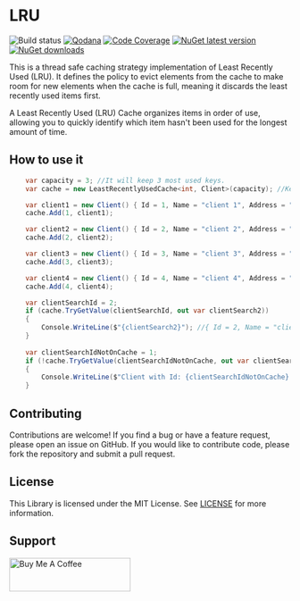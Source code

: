 # LRU

![Build status](https://github.com/ricardotondello/LRU/actions/workflows/dotnet.yml/badge.svg?branch=main)
[![Qodana](https://github.com/ricardotondello/LRU/actions/workflows/code_quality.yml/badge.svg)](https://qodana.cloud/projects/3Bk9x/reports/4LRbM)
[![Code Coverage](https://img.shields.io/badge/Code_Coverage-Click_Here-green)](https://ricardotondello.github.io/LRU/unittests/)
[![NuGet latest version](https://badgen.net/nuget/v/LRU/latest)](https://nuget.org/packages/LRU)
[![NuGet downloads](https://img.shields.io/nuget/dt/LRU)](https://www.nuget.org/packages/LRU)

This is a thread safe caching strategy implementation of Least Recently Used (LRU). It defines the policy to evict elements from the cache to make room for new elements when the cache is full, meaning it discards the least recently used items first.

A Least Recently Used (LRU) Cache organizes items in order of use, allowing you to quickly identify which item hasn't been used for the longest amount of time.


## How to use it

```cs
    var capacity = 3; //It will keep 3 most used keys.
    var cache = new LeastRecentlyUsedCache<int, Client>(capacity); //Key and Value are generics

    var client1 = new Client() { Id = 1, Name = "client 1", Address = "Street 1" };
    cache.Add(1, client1);

    var client2 = new Client() { Id = 2, Name = "client 2", Address = "Street 2" };
    cache.Add(2, client2);

    var client3 = new Client() { Id = 3, Name = "client 3", Address = "Street 3" };
    cache.Add(3, client3);

    var client4 = new Client() { Id = 4, Name = "client 4", Address = "Street 4" };
    cache.Add(4, client4);

    var clientSearchId = 2;
    if (cache.TryGetValue(clientSearchId, out var clientSearch2))
    {
        Console.WriteLine($"{clientSearch2}"); //{ Id = 2, Name = "client 2", Address = "Street 2" }
    }
    
    var clientSearchIdNotOnCache = 1;
    if (!cache.TryGetValue(clientSearchIdNotOnCache, out var clientSearchNotOnCache))
    {
        Console.WriteLine($"Client with Id: {clientSearchIdNotOnCache} not found cache."); //Client with Id: 1 not found cache.
    }
```

## Contributing

Contributions are welcome! If you find a bug or have a feature request, please open an issue on GitHub.
If you would like to contribute code, please fork the repository and submit a pull request.

## License

This Library is licensed under the MIT License. 
See [LICENSE](https://github.com/ricardotondello/LRU/blob/main/LICENSE) for more information.

## Support

<a href="https://www.buymeacoffee.com/ricardotondello" target="_blank"><img src="https://cdn.buymeacoffee.com/buttons/v2/default-yellow.png" alt="Buy Me A Coffee" style="height: 60px !important;width: 217px !important;" ></a>
